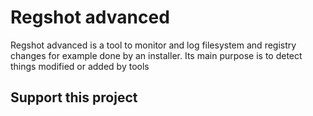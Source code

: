 # Regshot advanced
Regshot advanced is a tool to monitor and log filesystem and registry changes for example done by an installer. Its main purpose is to detect things modified or added by tools 
## Support this project
